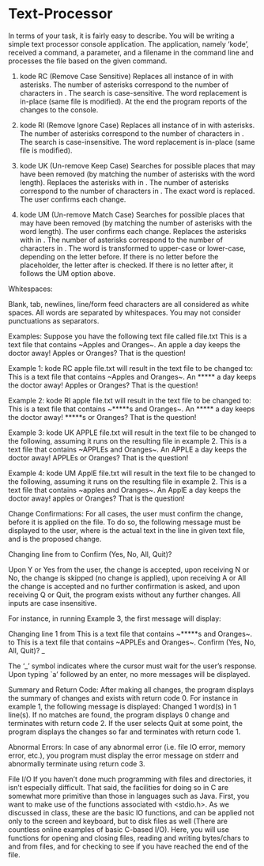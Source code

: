 # Text-Processor
In terms of your task, it is fairly easy to describe. You will be writing a simple text processor
console application. The application, namely ‘kode’, received a command, a parameter, and a
filename in the command line and processes the file based on the given command.

1. kode RC <word> <file>
(Remove Case Sensitive)
Replaces all instance of <word> in <file> with asterisks. The number of asterisks
correspond to the number of characters in <word>. The search is case-sensitive. The
word replacement is in-place (same file is modified). At the end the program reports of
the changes to the console.

2. kode RI <word> <file>
(Remove Ignore Case)
Replaces all instance of <word> in <file> with asterisks. The number of asterisks
correspond to the number of characters in <word>. The search is case-insensitive. The
word replacement is in-place (same file is modified).

3. kode UK <word> <file>
(Un-remove Keep Case)
Searches for possible places that <word> may have been removed (by matching the
number of asterisks with the word length).
Replaces the asterisks with <word> in <file>. The number of asterisks correspond to the
number of characters in <word>. The exact word is replaced. The user confirms each
change.

4. kode UM <word> <file>
(Un-remove Match Case)
Searches for possible places that <word> may have been removed (by matching the
number of asterisks with the word length). The user confirms each change.
Replaces the asterisks with <word> in <file>. The number of asterisks correspond to the
number of characters in <word>. The word is transformed to upper-case or lower-case,
depending on the letter before. If there is no letter before the placeholder, the letter after
is checked. If there is no letter after, it follows the UM option above.

Whitespaces:

Blank, tab, newlines, line/form feed characters are all considered as white spaces. All words are
separated by whitespaces. You may not consider punctuations as separators.

Examples:
Suppose you have the following text file called file.txt
This is a text file that contains ~Apples and Oranges~.
An apple a day keeps the doctor away!
Apples or Oranges? That is the question!

Example 1: kode RC apple file.txt will result in the text file to be changed to:
This is a text file that contains ~Apples and Oranges~.
An ***** a day keeps the doctor away!
Apples or Oranges? That is the question!

Example 2: kode RI apple file.txt will result in the text file to be changed to:
This is a text file that contains ~*****s and Oranges~.
An ***** a day keeps the doctor away!
*****s or Oranges? That is the question!

Example 3: kode UK APPLE file.txt will result in the text file to be changed to the
following, assuming it runs on the resulting file in example 2.
This is a text file that contains ~APPLEs and Oranges~.
An APPLE a day keeps the doctor away!
APPLEs or Oranges? That is the question!

Example 4: kode UM ApplE file.txt will result in the text file to be changed to the
following, assuming it runs on the resulting file in example 2.
This is a text file that contains ~apples and Oranges~.
An ApplE a day keeps the doctor away!
apples or Oranges? That is the question!

Change Confirmations:
For all cases, the user must confirm the change, before it is applied on the file. To do so, the
following message must be displayed to the user, where <before> is the actual text in the line
<lineno> in given text file, and <after> is the proposed change.

Changing line <lineno> from
<before>
to
<after>
Confirm (Yes, No, All, Quit)?

Upon Y or Yes from the user, the change is accepted, upon receiving N or No, the change is
skipped (no change is applied), upon receiving A or All the change is accepted and no further
confirmation is asked, and upon receiving Q or Quit, the program exists without any further
changes. All inputs are case insensitive.

For instance, in running Example 3, the first message will display:

Changing line 1 from
This is a text file that contains ~*****s and Oranges~.
to
This is a text file that contains ~APPLEs and Oranges~.
Confirm (Yes, No, All, Quit)? _

The ‘_’ symbol indicates where the cursor must wait for the user’s response. Upon typing `a’
followed by an enter, no more messages will be displayed.

Summary and Return Code:
After making all changes, the program displays the summary of changes and exists with return
code 0. For instance in example 1, the following message is displayed:
Changed 1 word(s) in 1 line(s).
If no matches are found, the program displays 0 change and terminates with return code 2.
If the user selects Quit at some point, the program displays the changes so far and terminates
with return code 1.

Abnormal Errors:
In case of any abnormal error (i.e. file IO error, memory error, etc.), you program must display
the error message on stderr and abnormally terminate using return code 3.

File I/O
If you haven’t done much programming with files and directories, it isn’t especially difficult.
That said, the facilities for doing so in C are somewhat more primitive than those in languages
such as Java. First, you want to make use of the functions associated with <stdio.h>. As we
discussed in class, these are the basic IO functions, and can be applied not only to the screen
and keyboard, but to disk files as well (There are countless online examples of basic C-based
I/O). Here, you will use functions for opening and closing files, reading and writing
bytes/chars to and from files, and for checking to see if you have reached the end of the file. 
